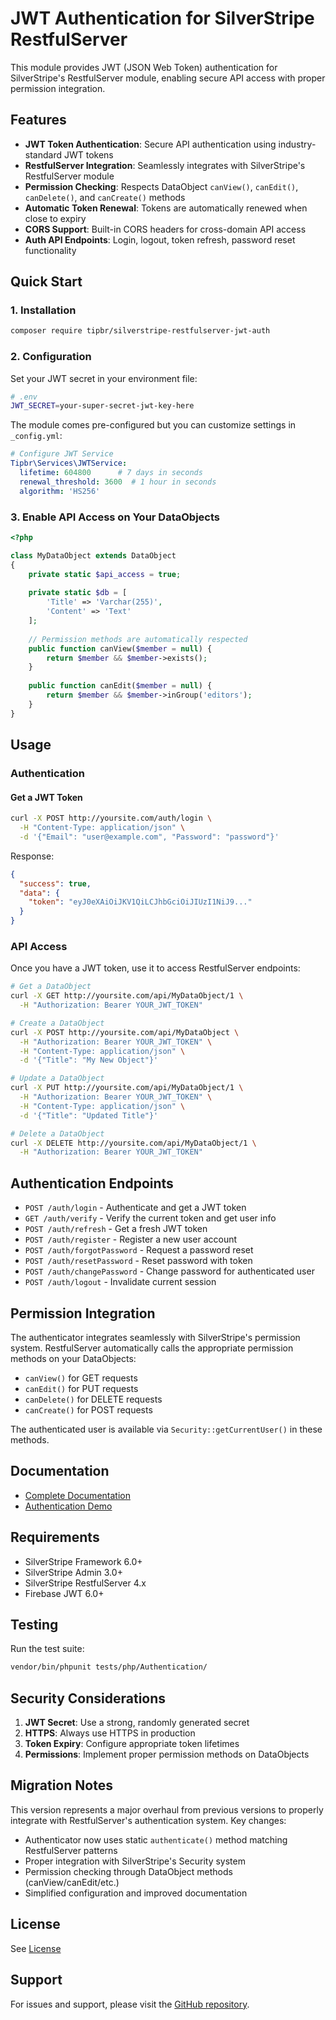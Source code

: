 # JWT Authentication for SilverStripe RestfulServer

This module provides JWT (JSON Web Token) authentication for SilverStripe's RestfulServer module, enabling secure API access with proper permission integration.

## Features

- **JWT Token Authentication**: Secure API authentication using industry-standard JWT tokens
- **RestfulServer Integration**: Seamlessly integrates with SilverStripe's RestfulServer module
- **Permission Checking**: Respects DataObject `canView()`, `canEdit()`, `canDelete()`, and `canCreate()` methods
- **Automatic Token Renewal**: Tokens are automatically renewed when close to expiry
- **CORS Support**: Built-in CORS headers for cross-domain API access
- **Auth API Endpoints**: Login, logout, token refresh, password reset functionality

## Quick Start

### 1. Installation

```bash
composer require tipbr/silverstripe-restfulserver-jwt-auth
```

### 2. Configuration

Set your JWT secret in your environment file:

```bash
# .env
JWT_SECRET=your-super-secret-jwt-key-here
```

The module comes pre-configured but you can customize settings in `_config.yml`:

```yaml
# Configure JWT Service
Tipbr\Services\JWTService:
  lifetime: 604800      # 7 days in seconds
  renewal_threshold: 3600  # 1 hour in seconds
  algorithm: 'HS256'
```

### 3. Enable API Access on Your DataObjects

```php
<?php

class MyDataObject extends DataObject 
{
    private static $api_access = true;
    
    private static $db = [
        'Title' => 'Varchar(255)',
        'Content' => 'Text'
    ];
    
    // Permission methods are automatically respected
    public function canView($member = null) {
        return $member && $member->exists();
    }
    
    public function canEdit($member = null) {
        return $member && $member->inGroup('editors');
    }
}
```

## Usage

### Authentication

#### Get a JWT Token

```bash
curl -X POST http://yoursite.com/auth/login \
  -H "Content-Type: application/json" \
  -d '{"Email": "user@example.com", "Password": "password"}'
```

Response:
```json
{
  "success": true,
  "data": {
    "token": "eyJ0eXAiOiJKV1QiLCJhbGciOiJIUzI1NiJ9..."
  }
}
```

### API Access

Once you have a JWT token, use it to access RestfulServer endpoints:

```bash
# Get a DataObject
curl -X GET http://yoursite.com/api/MyDataObject/1 \
  -H "Authorization: Bearer YOUR_JWT_TOKEN"

# Create a DataObject
curl -X POST http://yoursite.com/api/MyDataObject \
  -H "Authorization: Bearer YOUR_JWT_TOKEN" \
  -H "Content-Type: application/json" \
  -d '{"Title": "My New Object"}'

# Update a DataObject  
curl -X PUT http://yoursite.com/api/MyDataObject/1 \
  -H "Authorization: Bearer YOUR_JWT_TOKEN" \
  -H "Content-Type: application/json" \
  -d '{"Title": "Updated Title"}'

# Delete a DataObject
curl -X DELETE http://yoursite.com/api/MyDataObject/1 \
  -H "Authorization: Bearer YOUR_JWT_TOKEN"
```

## Authentication Endpoints

- `POST /auth/login` - Authenticate and get a JWT token
- `GET /auth/verify` - Verify the current token and get user info
- `POST /auth/refresh` - Get a fresh JWT token
- `POST /auth/register` - Register a new user account
- `POST /auth/forgotPassword` - Request a password reset
- `POST /auth/resetPassword` - Reset password with token
- `POST /auth/changePassword` - Change password for authenticated user
- `POST /auth/logout` - Invalidate current session

## Permission Integration

The authenticator integrates seamlessly with SilverStripe's permission system. RestfulServer automatically calls the appropriate permission methods on your DataObjects:

- `canView()` for GET requests
- `canEdit()` for PUT requests  
- `canDelete()` for DELETE requests
- `canCreate()` for POST requests

The authenticated user is available via `Security::getCurrentUser()` in these methods.

## Documentation

- [Complete Documentation](docs/README.md)
- [Authentication Demo](docs/authentication-demo.php)

## Requirements

- SilverStripe Framework 6.0+
- SilverStripe Admin 3.0+
- SilverStripe RestfulServer 4.x
- Firebase JWT 6.0+

## Testing

Run the test suite:

```bash
vendor/bin/phpunit tests/php/Authentication/
```

## Security Considerations

1. **JWT Secret**: Use a strong, randomly generated secret
2. **HTTPS**: Always use HTTPS in production
3. **Token Expiry**: Configure appropriate token lifetimes
4. **Permissions**: Implement proper permission methods on DataObjects

## Migration Notes

This version represents a major overhaul from previous versions to properly integrate with RestfulServer's authentication system. Key changes:

- Authenticator now uses static `authenticate()` method matching RestfulServer patterns
- Proper integration with SilverStripe's Security system
- Permission checking through DataObject methods (canView/canEdit/etc.)
- Simplified configuration and improved documentation

## License

See [License](LICENSE.md)

## Support

For issues and support, please visit the [GitHub repository](https://github.com/tipbr/silverstripe-restfulserver-jwt-auth).
